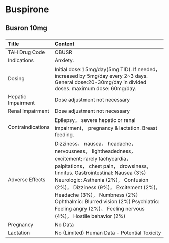 # Buspirone

## Busron 10mg

##### 

| Title              | Content                                                                                                                                                                                                                                                                                                                                                                                                        |
|:-------------------|:---------------------------------------------------------------------------------------------------------------------------------------------------------------------------------------------------------------------------------------------------------------------------------------------------------------------------------------------------------------------------------------------------------------|
| TAH Drug Code      | OBUSR                                                                                                                                                                                                                                                                                                                                                                                                          |
| Indications        | Anxiety.                                                                                                                                                                                                                                                                                                                                                                                                       |
| Dosing             | Initial dose:15mg/day(5mg TID). If needed， increased by 5mg/day every 2~3 days. General dose:20-30mg/day in divided doses. maximum dose: 60mg/day.                                                                                                                                                                                                                                                            |
| Hepatic Impairment | Dose adjustment not necessary                                                                                                                                                                                                                                                                                                                                                                                  |
| Renal Impairment   | Dose adjustment not necessary                                                                                                                                                                                                                                                                                                                                                                                  |
| Contraindications  | Epilepsy， severe hepatic or renal impairment， pregnancy & lactation. Breast feeding.                                                                                                                                                                                                                                                                                                                         |
| Adverse Effects    | Dizziness， nausea， headache， nervousness， lightheadedness， excitement; rarely tachycardia， palpitations， chest pain， drowsiness， tinnitus. Gastrointestinal: Nausea (3%) Neurologic: Asthenia (2%)， Confusion (2%)， Dizziness (9%)， Excitement (2%)， Headache (3%)， Numbness (2%) Ophthalmic: Blurred vision (2%) Psychiatric: Feeling angry (2%)， Feeling nervous (4%)， Hostile behavior (2%) |
| Pregnancy          | No Data                                                                                                                                                                                                                                                                                                                                                                                                        |
| Lactation          | No (Limited) Human Data - Potential Toxicity                                                                                                                                                                                                                                                                                                                                                                   |

